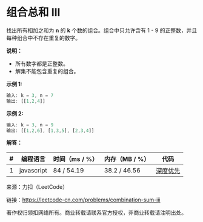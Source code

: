 # 组合总和 III

找出所有相加之和为 **n** 的 **k** 个数的组合。组合中只允许含有 1 - 9 的正整数，并且每种组合中不存在重复的数字。

**说明：**

- 所有数字都是正整数。
- 解集不能包含重复的组合。 

**示例 1:**

``` javascript
输入: k = 3, n = 7
输出: [[1,2,4]]
```

**示例 2:**

``` javascript
输入: k = 3, n = 9
输出: [[1,2,6], [1,3,5], [2,3,4]]
```

**解答：**

**#**|**编程语言**|**时间（ms / %）**|**内存（MB / %）**|**代码**
--|--|--|--|--
1|javascript|84 / 54.19|38.2 / 46.56|[深度优先](./javascript/ac_v1.js)

来源：力扣（LeetCode）

链接：https://leetcode-cn.com/problems/combination-sum-iii

著作权归领扣网络所有。商业转载请联系官方授权，非商业转载请注明出处。
